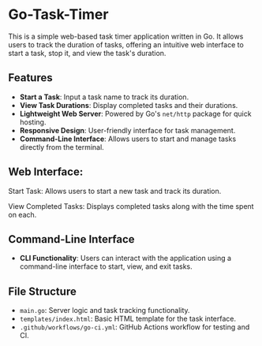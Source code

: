 # Go-Task-Timer

This is a simple web-based task timer application written in Go. It allows users to track the duration of tasks, offering an intuitive web interface to start a task, stop it, and view the task's duration.

## Features

- **Start a Task**: Input a task name to track its duration.
- **View Task Durations**: Display completed tasks and their durations.
- **Lightweight Web Server**: Powered by Go's `net/http` package for quick hosting.
- **Responsive Design**: User-friendly interface for task management.
- **Command-Line Interface**: Allows users to start and manage tasks directly from the terminal.

## Web Interface:

Start Task: Allows users to start a new task and track its duration.

View Completed Tasks: Displays completed tasks along with the time spent on each.

## Command-Line Interface

- **CLI Functionality**: Users can interact with the application using a command-line interface to start, view, and exit tasks.

## File Structure

- `main.go`: Server logic and task tracking functionality.
- `templates/index.html`: Basic HTML template for the task interface.
- `.github/workflows/go-ci.yml`: GitHub Actions workflow for testing and CI.
